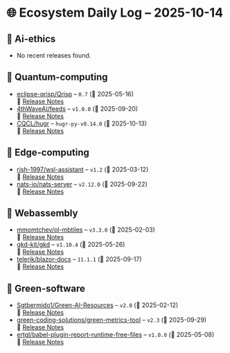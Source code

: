 # 🌐 Ecosystem Daily Log – 2025-10-14

## 🔹 Ai-ethics
- No recent releases found.

## 🔹 Quantum-computing
- [eclipse-qrisp/Qrisp](https://github.com/eclipse-qrisp/Qrisp/releases/tag/0.7) – `0.7` (📅 2025-05-16)  
  🔗 [Release Notes](https://github.com/eclipse-qrisp/Qrisp/releases/tag/0.7)
- [4thWaveAI/feeds](https://github.com/4thWaveAI/feeds/releases/tag/v1.0.0) – `v1.0.0` (📅 2025-09-20)  
  🔗 [Release Notes](https://github.com/4thWaveAI/feeds/releases/tag/v1.0.0)
- [CQCL/hugr](https://github.com/CQCL/hugr/releases/tag/hugr-py-v0.14.0) – `hugr-py-v0.14.0` (📅 2025-10-13)  
  🔗 [Release Notes](https://github.com/CQCL/hugr/releases/tag/hugr-py-v0.14.0)

## 🔹 Edge-computing
- [rish-1997/wsl-assistant](https://github.com/rish-1997/wsl-assistant/releases/tag/v1.2) – `v1.2` (📅 2025-03-12)  
  🔗 [Release Notes](https://github.com/rish-1997/wsl-assistant/releases/tag/v1.2)
- [nats-io/nats-server](https://github.com/nats-io/nats-server/releases/tag/v2.12.0) – `v2.12.0` (📅 2025-09-22)  
  🔗 [Release Notes](https://github.com/nats-io/nats-server/releases/tag/v2.12.0)

## 🔹 Webassembly
- [mmomtchev/ol-mbtiles](https://github.com/mmomtchev/ol-mbtiles/releases/tag/v3.3.0) – `v3.3.0` (📅 2025-02-03)  
  🔗 [Release Notes](https://github.com/mmomtchev/ol-mbtiles/releases/tag/v3.3.0)
- [gkd-kit/gkd](https://github.com/gkd-kit/gkd/releases/tag/v1.10.4) – `v1.10.4` (📅 2025-05-26)  
  🔗 [Release Notes](https://github.com/gkd-kit/gkd/releases/tag/v1.10.4)
- [telerik/blazor-docs](https://github.com/telerik/blazor-docs/releases/tag/11.1.1) – `11.1.1` (📅 2025-09-17)  
  🔗 [Release Notes](https://github.com/telerik/blazor-docs/releases/tag/11.1.1)

## 🔹 Green-software
- [Sgtbermido1/Green-AI-Resources](https://github.com/Sgtbermido1/Green-AI-Resources/releases/tag/v2.0) – `v2.0` (📅 2025-02-12)  
  🔗 [Release Notes](https://github.com/Sgtbermido1/Green-AI-Resources/releases/tag/v2.0)
- [green-coding-solutions/green-metrics-tool](https://github.com/green-coding-solutions/green-metrics-tool/releases/tag/v2.3) – `v2.3` (📅 2025-09-29)  
  🔗 [Release Notes](https://github.com/green-coding-solutions/green-metrics-tool/releases/tag/v2.3)
- [ertgl/babel-plugin-report-runtime-free-files](https://github.com/ertgl/babel-plugin-report-runtime-free-files/releases/tag/v1.0.0) – `v1.0.0` (📅 2025-05-08)  
  🔗 [Release Notes](https://github.com/ertgl/babel-plugin-report-runtime-free-files/releases/tag/v1.0.0)